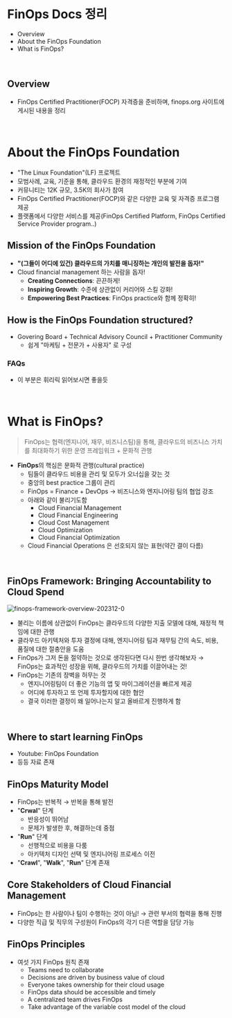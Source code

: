 # FinOps Docs 정리

- Overview
- About the FinOps Foundation
- What is FinOps?

<br>

## Overview

- FinOps Certified Practitioner(FOCP) 자격증을 준비하며, finops.org 사이트에 게시된 내용을 정리


<br>

# About the FinOps Foundation

- "The Linux Foundation"(LF) 프로젝트
- 모범사례, 교육, 기준을 통해, 클라우드 환경의 재정적인 부분에 기여
- 커뮤니티는 12K 규모, 3.5K의 회사가 참여
- FinOps Certified Practitioner(FOCP)와 같은 다양한 교육 및 자격증 프로그램 제공
- 플랫폼에서 다양한 서비스를 제공(FinOps Certified Platform, FinOps Certified Service Provider program..)

## Mission of the FinOps Foundation

- **"(그들이 어디에 있건) 클라우드의 가치를 매니징하는 개인의 발전을 돕자!"**
- Cloud financial management 하는 사람을 돕자!
  - **Creating Connections**: 끈끈하게!
  - **Inspiring Growth**: 수준에 상관없이 커리어와 스킬 강화!
  - **Empowering Best Practices**: FinOps practice와 함께 정확히!

## How is the FinOps Foundation structured?

- Govering Board + Technical Advisory Council + Practitioner Community
  - 쉽게 "마케팅 + 전문가 + 사용자" 로 구성

### FAQs

- 이 부분은 휘리릭 읽어보시면 좋을듯


<br>

# What is FinOps?

> FinOps는 협력(엔지니어, 재무, 비즈니스팀)을 통해, 클라우드의 비즈니스 가치를 최대화하기 위한 운영 프레임워크 + 문화적 관행

- **FinOps**의 핵심은 문화적 관행(cultural practice)
  - 팀들이 클라우드 비용을 관리 및 모두가 오너십을 갖는 것
  - 중앙의 best practice 그룹이 관리
  - FinOps = Finance + DevOps → 비즈니스와 엔지니어링 팀의 협업 강조
  - 아래와 같이 불리기도함
    - Cloud Financial Management
    - Cloud Financial Engineering
    - Cloud Cost Management
    - Cloud Optimization
    - Cloud Financial Optimization
  - Cloud Financial Operations 은 선호되지 않는 표현(약간 결이 다름)

<br>

## FinOps Framework: Bringing Accountability to Cloud Spend

![finops-framework-overview-202312-0](https://github.com/sainthm/2024_study/assets/54525036/2a81e3ad-73ce-4f4d-b22d-eb0f23b806d1)

- 불리는 이름에 상관없이 FinOps는 클라우드의 다양한 지출 모델에 대해, 재정적 책임에 대한 관행
- 클라우드 아키텍처와 투자 결정에 대해, 엔지니어링 팀과 재무팀 간의 속도, 비용, 품질에 대한 절충안을 도움
- FinOps가 그저 돈을 절약하는 것으로 생각된다면 다시 한번 생각해보자 → FinOps는 효과적인 성장을 위해, 클라우드의 가치를 이끌어내는 것!
- FinOps는 기존의 장벽을 허무는 것
  - 엔지니어링팀이 더 좋은 기능의 앱 및 마이그레이션을 빠르게 제공
  - 어디에 투자하고 또 언제 투자할지에 대한 협안
  - 결국 이러한 결정이 왜 일어나는지 알고 올바르게 진행하게 함


<br>

## Where to start learning FinOps

- Youtube: FinOps Foundation
- 등등 자료 존재


## FinOps Maturity Model

- FinOps는 반복적 → 반복을 통해 발전
- "**Crwal**" 단계
  - 반응성이 뛰어남
  - 문제가 발생한 후, 해결하는데 중점
- "**Run**" 단계
  - 선행적으로 비용을 다룸
  - 아키텍처 디자인 선택 및 엔지니어링 프로세스 이전
- "**Crawl**", "**Walk**", "**Run**" 단계 존재


## Core Stakeholders of Cloud Financial Management

- FinOps는 한 사람이나 팀이 수행하는 것이 아님! → 관련 부서의 협력을 통해 진행
- 다양한 직급 및 직무의 구성원이 FinOps의 각기 다른 역할을 담당 가능

## FinOps Principles

- 여섯 가지 FinOps 원칙 존재
  - Teams need to collaborate
  - Decisions are driven by business value of cloud
  - Everyone takes ownership for their cloud usage
  - FinOps data should be accessible and timely
  - A centralized team drives FinOps
  - Take advantage of the variable cost model of the cloud


